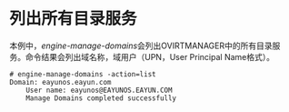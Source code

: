 # 列出所有目录服务

本例中，*engine-manage-domains*会列出OVIRTMANAGER中的所有目录服务。命令结果会列出域名称，域用户（UPN，User
Principal Name格式）。

    # engine-manage-domains -action=list
    Domain: eayunos.eayun.com
        User name: eayunos@EAYUNOS.EAYUN.COM
        Manage Domains completed successfully
